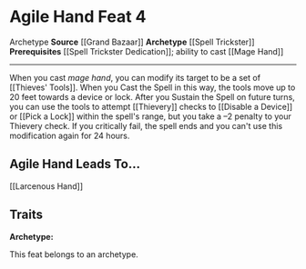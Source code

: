 ﻿---
actions: null
cost: null
element: null
feat: Agile Hand
frequency: null
heighten_level: null
id: '3369'
level: '4'
name: Agile Hand
prerequisite: '[[DATABASE/feat/Spell Trickster Dedication|Spell Trickster Dedication]]
  ; ability to cast [[DATABASE/spell/Mage Hand|mage hand]]'
rarity: Common
requirement: null
school: null
source: '[[DATABASE/source/Grand Bazaar|Grand Bazaar]]'
subcategory: null
trait:
- '[[DATABASE/trait/Archetype|Archetype]]'
trigger: null
type: Feat

---
# Agile Hand <span class="item-type">Feat 4</span>

<span class="item-trait">Archetype</span>
**Source** [[Grand Bazaar]]
**Archetype** [[Spell Trickster]]
**Prerequisites** [[Spell Trickster Dedication]]; ability to cast [[Mage Hand]]

---
When you cast _mage hand_, you can modify its target to be a set of [[Thieves' Tools]]. When you Cast the Spell in this way, the tools move up to 20 feet towards a device or lock. After you Sustain the Spell on future turns, you can use the tools to attempt [[Thievery]] checks to [[Disable a Device]] or [[Pick a Lock]] within the spell's range, but you take a –2 penalty to your Thievery check. If you critically fail, the spell ends and you can't use this modification again for 24 hours.

## Agile Hand Leads To...

[[Larcenous Hand]]

## Traits

**Archetype:**

This feat belongs to an archetype.
